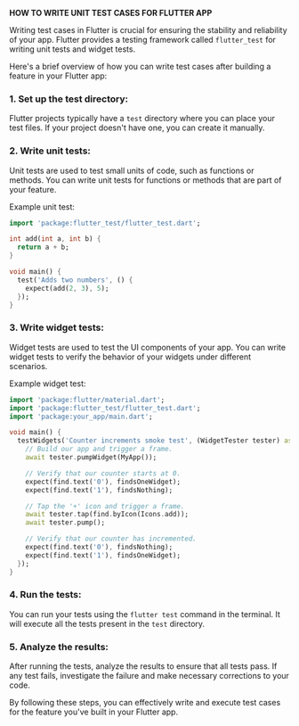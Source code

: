 **HOW TO WRITE UNIT TEST CASES FOR FLUTTER APP**

Writing test cases in Flutter is crucial for ensuring the stability and reliability of your app. Flutter provides a testing framework called `flutter_test` for writing unit tests and widget tests.

Here's a brief overview of how you can write test cases after building a feature in your Flutter app:

### 1. Set up the test directory:
Flutter projects typically have a `test` directory where you can place your test files. If your project doesn't have one, you can create it manually.

### 2. Write unit tests:
Unit tests are used to test small units of code, such as functions or methods. You can write unit tests for functions or methods that are part of your feature.

Example unit test:
```dart
import 'package:flutter_test/flutter_test.dart';

int add(int a, int b) {
  return a + b;
}

void main() {
  test('Adds two numbers', () {
    expect(add(2, 3), 5);
  });
}
```

### 3. Write widget tests:
Widget tests are used to test the UI components of your app. You can write widget tests to verify the behavior of your widgets under different scenarios.

Example widget test:
```dart
import 'package:flutter/material.dart';
import 'package:flutter_test/flutter_test.dart';
import 'package:your_app/main.dart';

void main() {
  testWidgets('Counter increments smoke test', (WidgetTester tester) async {
    // Build our app and trigger a frame.
    await tester.pumpWidget(MyApp());

    // Verify that our counter starts at 0.
    expect(find.text('0'), findsOneWidget);
    expect(find.text('1'), findsNothing);

    // Tap the '+' icon and trigger a frame.
    await tester.tap(find.byIcon(Icons.add));
    await tester.pump();

    // Verify that our counter has incremented.
    expect(find.text('0'), findsNothing);
    expect(find.text('1'), findsOneWidget);
  });
}
```

### 4. Run the tests:
You can run your tests using the `flutter test` command in the terminal. It will execute all the tests present in the `test` directory.

### 5. Analyze the results:
After running the tests, analyze the results to ensure that all tests pass. If any test fails, investigate the failure and make necessary corrections to your code.

By following these steps, you can effectively write and execute test cases for the feature you've built in your Flutter app.
